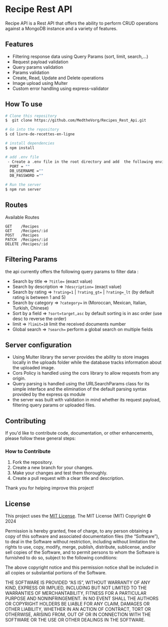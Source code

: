 # Recipe Rest API
 Recipe API is a Rest API that offers the ability to perform CRUD operations against a MongoDB instance and a variety of features.
 

## Features
 - Filtering response data  using Query Params (sort, limit, search,...)
 - Request payload validation
 - Query params validation
 - Params validation
 - Create, Read, Update and  Delete operations
 - Image upload using Multer
 - Custom error handling using express-validator
## How To use
```bash
# Clone this repository
$  git clone https://github.com/MedtheVorg/Recipes_Rest_Api.git

# Go into the repository
$ cd livre-de-recettes-en-ligne

# install dependencies
$ npm install

# add .env file
 - Create a .env file in the root directory and add  the following environment variables : 
  PORT = ""
  DB_USERNAME =""
  DB_PASSWORD =""

# Run the server
$ npm run server
```

## Routes
Available Routes
```
GET    /Recipes
GET    /Recipes/:id
POST   /Recipes
PATCH  /Recipes/:id
DELETE /Recipes/:id
```


## Filtering Params
  the api currently offers the following query params to filter data : 
  - Search by title  =>  `?title=` (exact value)   
  - Search by description  =>  `?description=`  (exact value) 
  - Search by rating  =>  `?rating=1` | `?rating_gt=` | `?rating=_lt`    (by default rating is between 1 and 5)
  - Search by category  =>  `?category=`  in (Moroccan, Mexican, Italian, Turkish, Chinese)   
  - Sort by a field  =>  `?sort=target,asc` by default  sorting is  in asc order  (use desc to reverse the order)   
  - limit   =>  `?limit=10`  limit the  received documents number 
  - Global search   =>  `?search=`  perform a global search on multiple fields
## Server configuration   
 - Using Multer library the server provides the ability to store images locally in the uploads folder while the database tracks information about the uploaded image.
 - Cors Policy is handled using the cors library to allow requests from any origin.
 - Query parsing is handled using the URLSearchParams class for its simple interface and the elimination of the default parsing syntax provided by the express qs module
 - the server was  built with validation in mind whether its request payload, filtering query params or  uploaded files.


## Contributing
If you'd like to contribute code, documentation, or other enhancements, please follow these general steps:
### How to Contribute
1. Fork the repository.
2. Create a new branch for your changes.
3. Make your changes and test them thoroughly.
4. Create a pull request with a clear title and description.

Thank you for helping improve this project!

## License

This project uses the [MIT License](https://mit-license.org/). The MIT License (MIT)
Copyright © 2024 <copyright holders>

Permission is hereby granted, free of charge, to any person obtaining a copy of this software and associated documentation files (the “Software”), to deal in the Software without restriction, including without limitation the rights to use, copy, modify, merge, publish, distribute, sublicense, and/or sell copies of the Software, and to permit persons to whom the Software is furnished to do so, subject to the following conditions:

The above copyright notice and this permission notice shall be included in all copies or substantial portions of the Software.

THE SOFTWARE IS PROVIDED “AS IS”, WITHOUT WARRANTY OF ANY KIND, EXPRESS OR IMPLIED, INCLUDING BUT NOT LIMITED TO THE WARRANTIES OF MERCHANTABILITY, FITNESS FOR A PARTICULAR PURPOSE AND NONINFRINGEMENT. IN NO EVENT SHALL THE AUTHORS OR COPYRIGHT HOLDERS BE LIABLE FOR ANY CLAIM, DAMAGES OR OTHER LIABILITY, WHETHER IN AN ACTION OF CONTRACT, TORT OR OTHERWISE, ARISING FROM, OUT OF OR IN CONNECTION WITH THE SOFTWARE OR THE USE OR OTHER DEALINGS IN THE SOFTWARE.

